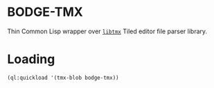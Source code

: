 # BODGE-TMX

Thin Common Lisp wrapper over [`libtmx`](https://github.com/baylej/tmx/) Tiled
editor file parser library.

# Loading
```lisp
(ql:quickload '(tmx-blob bodge-tmx))
```
